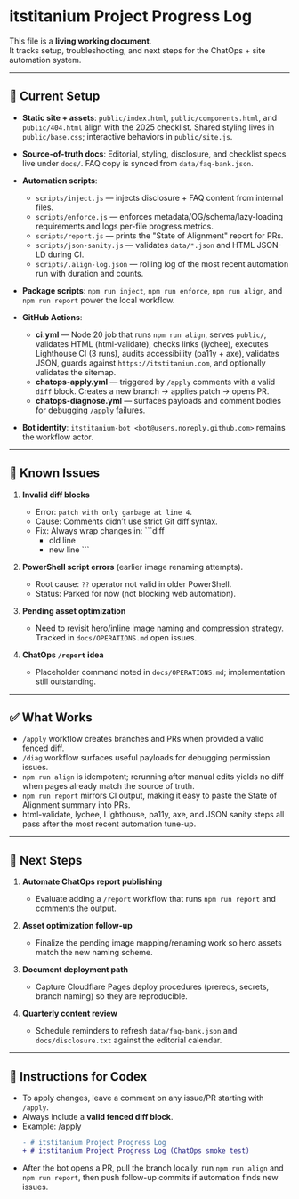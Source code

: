 # itstitanium Project Progress Log

This file is a **living working document**.  
It tracks setup, troubleshooting, and next steps for the ChatOps + site automation system.

---

## 📌 Current Setup

- **Static site + assets**: `public/index.html`, `public/components.html`, and `public/404.html` align with the 2025 checklist. Shared styling lives in `public/base.css`; interactive behaviors in `public/site.js`.

- **Source-of-truth docs**: Editorial, styling, disclosure, and checklist specs live under `docs/`. FAQ copy is synced from `data/faq-bank.json`.

- **Automation scripts**:
  - `scripts/inject.js` — injects disclosure + FAQ content from internal files.
  - `scripts/enforce.js` — enforces metadata/OG/schema/lazy-loading requirements and logs per-file progress metrics.
  - `scripts/report.js` — prints the "State of Alignment" report for PRs.
  - `scripts/json-sanity.js` — validates `data/*.json` and HTML JSON-LD during CI.
  - `scripts/.align-log.json` — rolling log of the most recent automation run with duration and counts.

- **Package scripts**: `npm run inject`, `npm run enforce`, `npm run align`, and `npm run report` power the local workflow.

- **GitHub Actions**:
  - **ci.yml** — Node 20 job that runs `npm run align`, serves `public/`, validates HTML (html-validate), checks links (lychee), executes Lighthouse CI (3 runs), audits accessibility (pa11y + axe), validates JSON, guards against `https://itstitaniun.com`, and optionally validates the sitemap.
  - **chatops-apply.yml** — triggered by `/apply` comments with a valid `diff` block. Creates a new branch → applies patch → opens PR.
  - **chatops-diagnose.yml** — surfaces payloads and comment bodies for debugging `/apply` failures.

- **Bot identity**: `itstitanium-bot <bot@users.noreply.github.com>` remains the workflow actor.

---

## 🛑 Known Issues

1. **Invalid diff blocks**
   - Error: `patch with only garbage at line 4`.
   - Cause: Comments didn’t use strict Git diff syntax.
   - Fix: Always wrap changes in:
     \`\`\`diff
     - old line
     + new line
     \`\`\`

2. **PowerShell script errors** (earlier image renaming attempts).
   - Root cause: `??` operator not valid in older PowerShell.
   - Status: Parked for now (not blocking web automation).

3. **Pending asset optimization**
   - Need to revisit hero/inline image naming and compression strategy. Tracked in `docs/OPERATIONS.md` open issues.

4. **ChatOps `/report` idea**
   - Placeholder command noted in `docs/OPERATIONS.md`; implementation still outstanding.

---

## ✅ What Works

- `/apply` workflow creates branches and PRs when provided a valid fenced diff.
- `/diag` workflow surfaces useful payloads for debugging permission issues.
- `npm run align` is idempotent; rerunning after manual edits yields no diff when pages already match the source of truth.
- `npm run report` mirrors CI output, making it easy to paste the State of Alignment summary into PRs.
- html-validate, lychee, Lighthouse, pa11y, axe, and JSON sanity steps all pass after the most recent automation tune-up.

---

## 🚀 Next Steps

1. **Automate ChatOps report publishing**
   - Evaluate adding a `/report` workflow that runs `npm run report` and comments the output.

2. **Asset optimization follow-up**
   - Finalize the pending image mapping/renaming work so hero assets match the new naming scheme.

3. **Document deployment path**
   - Capture Cloudflare Pages deploy procedures (prereqs, secrets, branch naming) so they are reproducible.

4. **Quarterly content review**
   - Schedule reminders to refresh `data/faq-bank.json` and `docs/disclosure.txt` against the editorial calendar.

---

## 📖 Instructions for Codex

- To apply changes, leave a comment on any issue/PR starting with `/apply`.  
- Always include a **valid fenced diff block**.
- Example:
    /apply
    ```diff
    - # itstitanium Project Progress Log
    + # itstitanium Project Progress Log (ChatOps smoke test)
    ```
- After the bot opens a PR, pull the branch locally, run `npm run align` and `npm run report`, then push follow-up commits if automation finds new issues.
